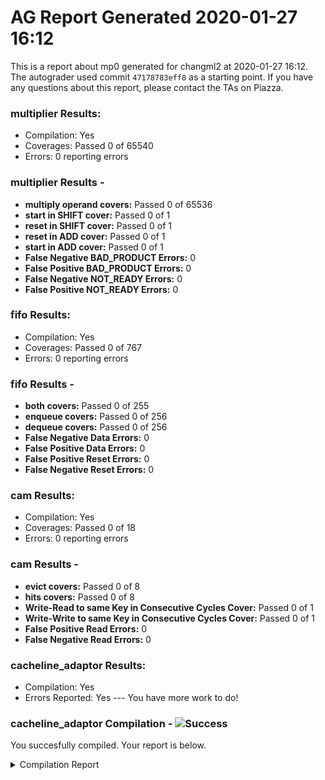 # AG Report Generated 2020-01-27 16:12
This is a report about mp0 generated for changml2 at 2020-01-27 16:12. The autograder used commit ``47178783eff8`` as a starting point. If you have any questions about this report, please contact the TAs on Piazza.
### multiplier Results:
 - Compilation: Yes
 - Coverages: Passed 0 of 65540
 - Errors: 0 reporting errors


### multiplier Results - 
<ul>
<li><b>multiply operand covers:</b> Passed 0 of 65536</li>
<li><b>start in SHIFT cover:</b> Passed 0 of 1</li>
<li><b>reset in SHIFT cover:</b> Passed 0 of 1</li>
<li><b>reset in ADD cover:</b> Passed 0 of 1</li>
<li><b>start in ADD cover:</b> Passed 0 of 1</li>
<li><b>False Negative BAD_PRODUCT Errors:</b> 0</li>
<li><b>False Positive BAD_PRODUCT Errors:</b> 0</li>
<li><b>False Negative NOT_READY Errors:</b> 0</li>
<li><b>False Positive NOT_READY Errors:</b> 0</li>
</ul>

### fifo Results:
 - Compilation: Yes
 - Coverages: Passed 0 of 767
 - Errors: 0 reporting errors


### fifo Results - 
<ul>
<li><b>both covers:</b> Passed 0 of 255</li>
<li><b>enqueue covers:</b> Passed 0 of 256</li>
<li><b>dequeue covers:</b> Passed 0 of 256</li>
<li><b>False Negative Data Errors:</b> 0</li>
<li><b>False Positive Data Errors:</b> 0</li>
<li><b>False Positive Reset Errors:</b> 0</li>
<li><b>False Negative Reset Errors:</b> 0</li>
</ul>

### cam Results:
 - Compilation: Yes
 - Coverages: Passed 0 of 18
 - Errors: 0 reporting errors


### cam Results - 
<ul>
<li><b>evict covers:</b> Passed 0 of 8</li>
<li><b>hits covers:</b> Passed 0 of 8</li>
<li><b>Write-Read to same Key in Consecutive Cycles Cover:</b> Passed 0 of 1</li>
<li><b>Write-Write to same Key in Consecutive Cycles Cover:</b> Passed 0 of 1</li>
<li><b>False Positive Read Errors:</b> 0</li>
<li><b>False Negative Read Errors:</b> 0</li>
</ul>

### cacheline_adaptor Results:
 - Compilation: Yes
 - Errors Reported: Yes --- You have more work to do!

### cacheline_adaptor Compilation - ![Success][success]
You succesfully compiled. Your report is below.
<details>
<summary>Compilation Report</summary>

```
Reading pref.tcl

# 10.5b

# do /job/student/cacheline_adaptor/staff_files/staff_run.do
# if {[file exists rtl_work]} {
# 	vdel -lib rtl_work -all
# }
# vlib rtl_work
# vmap work rtl_work
# Model Technology ModelSim - Intel FPGA Edition vmap 10.5b Lib Mapping Utility 2016.10 Oct  5 2016
# vmap work rtl_work 
# Modifying /opt/altera/modelsim_ase/linuxaloem/../modelsim.ini
# 
# vlog -sv -work work  {./hdl/cacheline_adaptor.sv}
# Model Technology ModelSim - Intel FPGA Edition vlog 10.5b Compiler 2016.10 Oct  5 2016
# Start time: 22:12:11 on Jan 27,2020
# vlog -sv -work work ./hdl/cacheline_adaptor.sv 
# -- Compiling module cacheline_adaptor
# 
# Top level modules:
# 	cacheline_adaptor
# End time: 22:12:11 on Jan 27,2020, Elapsed time: 0:00:00
# Errors: 0, Warnings: 0
# vlog -sv -work work  {./hvl/testbench.sv}
# Model Technology ModelSim - Intel FPGA Edition vlog 10.5b Compiler 2016.10 Oct  5 2016
# Start time: 22:12:11 on Jan 27,2020
# vlog -sv -work work ./hvl/testbench.sv 
# -- Compiling module cacheline_adaptor
# -- Compiling module testbench
# 
# Top level modules:
# 	testbench
# End time: 22:12:11 on Jan 27,2020, Elapsed time: 0:00:00
# Errors: 0, Warnings: 0
# 
# vsim -t 1ps -L altera_ver -L lpm_ver -L sgate_ver -L altera_mf_ver -L altera_lnsim_ver -L stratixv_ver -L stratixv_hssi_ver -L stratixv_pcie_hip_ver -L rtl_work -L work -voptargs="+acc"  testbench
# vsim -t 1ps -L altera_ver -L lpm_ver -L sgate_ver -L altera_mf_ver -L altera_lnsim_ver -L stratixv_ver -L stratixv_hssi_ver -L stratixv_pcie_hip_ver -L rtl_work -L work -voptargs=""+acc"" testbench 
# Start time: 22:12:11 on Jan 27,2020
# Loading sv_std.std
# Loading work.testbench
# Loading work.cacheline_adaptor
# 
# run -all
# Starting Read Tests
# ** Error: @499995 TB: timeout
#    Time: 499995 ps  Scope: testbench.timeout File: ./hvl/testbench.sv Line: 158
# ** Note: $finish    : ./hvl/testbench.sv(159)
#    Time: 499995 ps  Iteration: 2  Instance: /testbench
# End time: 22:12:11 on Jan 27,2020, Elapsed time: 0:00:00
# Errors: 1, Warnings: 0
```

</details>

[success]: https://upload.wikimedia.org/wikipedia/commons/thumb/0/03/Green_check.svg/13px-Green_check.svg.png 
[failure]: https://upload.wikimedia.org/wikipedia/en/thumb/b/ba/Red_x.svg/13px-Red_x.svg.png 
